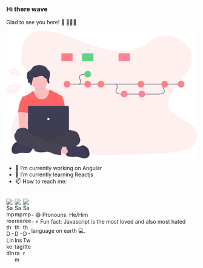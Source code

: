 ### Hi there wave

Glad to see you here! 🧐
👨🏻‍💻

<img alt="github-profile-logo" src="./assets/undraw_version_control_9bpv.svg" />

- 🔭 I’m currently working on Angular
- 🌱 I’m currently learning Reactjs
- 📫 How to reach me:
</br>
<a href="https://www.linkedin.com/in/sampreeth-d-1258897b">
  <img align="left" alt="SampreethD - LinkedIn" width="22px" src="https://cdn.jsdelivr.net/npm/simple-icons@v3/icons/linkedin.svg"/>
</a>
<a href="https://www.instagram.com/sampreeth_d/">
  <img align="left" alt="SampreethD - Instagram" width="22px" src="https://cdn.jsdelivr.net/npm/simple-icons@v3/icons/instagram.svg"/>
</a>
<a href="https://twitter.com/sampreethcool">
  <img align="left" alt="SampreethD - Twitter" width="22px" src="https://cdn.jsdelivr.net/npm/simple-icons@v3/icons/twitter.svg"/>
</a>
</br>
</br>
- 😄 Pronouns: He/Him
</br>
- ⚡ Fun fact: Javascript is the most loved and also most hated language on earth 💻.


